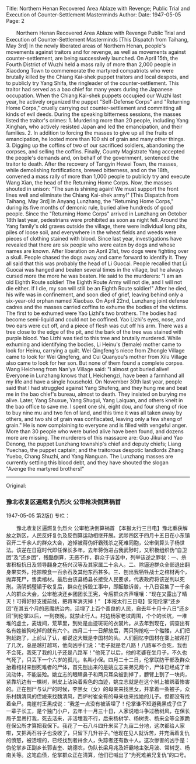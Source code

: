 Title: Northern Henan Recovered Area Ablaze with Revenge; Public Trial and Execution of Counter-Settlement Masterminds
Author: 
Date: 1947-05-05
Page: 2

　　Northern Henan Recovered Area Ablaze with Revenge
    Public Trial and Execution of Counter-Settlement Masterminds
    [This Dispatch from Taihang, May 3rd] In the newly liberated areas of Northern Henan, people's movements against traitors and for revenge, as well as movements against counter-settlement, are being successively launched. On April 15th, the Fourth District of Wuzhi held a mass rally of more than 2,000 people in Xiaodong Town to commemorate the martyred compatriots who were brutally killed by the Chiang Kai-shek puppet traitors and local despots, and to publicly try Yang Shifa, the ringleader of the counter-settlement. This traitor had served as a bao chief for many years during the Japanese occupation. When the Chiang Kai-shek puppets occupied our Wuzhi last year, he actively organized the puppet "Self-Defense Corps" and "Returning Home Corps," cruelly carrying out counter-settlement and committing all kinds of evil deeds. During the speaking bitterness sessions, the masses listed the traitor's crimes: 1. Murdering more than 20 people, including Yang Xinghan, who actively resisted Japan and led the emancipation, and their families. 2. In addition to forcing the masses to give up all the fruits of emancipation, he looted more than 100 shi of grain and many other things. 3. Digging up the coffins of two of our sacrificed soldiers, abandoning the corpses, and selling the coffins. Finally, County Magistrate Yang accepted the people's demands and, on behalf of the government, sentenced the traitor to death. After the recovery of Tangyin Hewei Town, the masses, while demolishing fortifications, brewed bitterness, and on the 18th, convened a mass rally of more than 1,000 people to publicly try and execute Wang Xian, the head of the Returning Home Corps. Now, the masses shouted in unison: "The sun is shining again! We must support the front lines well and eliminate the Chiang Kai-shek army!"
    [This Dispatch from Taihang, May 3rd] In Anyang Lunzhang, the "Returning Home Corps," during its five months of demonic rule, buried alive hundreds of good people. Since the "Returning Home Corps" arrived in Lunzhang on October 18th last year, pedestrians were prohibited as soon as night fell. Around the Yang family's old graves outside the village, there were individual long pits, piles of loose soil, and everywhere in the wheat fields and weeds were pieces of clothing stained with blood. Since last year, investigations have revealed that there are six people who were eaten by dogs and whose names are known. After liberation on April 21st, two dogs were fighting over a skull. People chased the dogs away and came forward to identify it. They all said that this was probably the head of Li Guocai. People recalled that Li Guocai was hanged and beaten several times in the village, but he always cursed more the more he was beaten. He said to the murderers: "I am an old Eighth Route soldier! The Eighth Route Army will not die, and I will not die either. If I die, my son will still be an Eighth Route soldier!" After he died, his wife was in confinement, and soon died of grief, leaving behind only a six-year-old orphan named Xiaobao. On April 22nd, Lunzhang joint defense cadres and the masses carried coffins to exhume the bodies of the victims. The first to be exhumed were Yao Lizhi's two brothers. The bodies had become semi-liquid and could not be coffined. Yao Lizhi's eyes, nose, and two ears were cut off, and a piece of flesh was cut off his arm. There was a tree close to the edge of the pit, and the bark of the tree was stained with purple blood. Yao Lizhi was tied to this tree and brutally murdered. While exhuming and identifying the bodies, Li Heinu's (female) mother came to look for Heinu, carrying a quilt. Wei Qingfeng's niece from Zhongle Village came to look for Wei Qingfeng, and Cui Quanyou's mother from Xilu Village also came to look for her son. But none of them found a complete corpse. Wang Heicheng from Nan'ya Village said: "I almost got buried alive! Everyone in Lunzhang knows that I, Heichengzi, have been a farmhand all my life and have a single household. On November 30th last year, people said that I had struggled against Yang Shufeng, and they hung me and beat me in the bao chief's bureau, almost to death. They insisted on burying me alive. Later, Yang Shuxue, Yang Shugui, Yang Laiquan, and others knelt in the bao office to save me. I spent one shi, eight dou, and four sheng of rice to buy nine mu and two fen of land, and this time it was all taken away by others, and two shi of grain was confiscated, leaving only a few sheng of grain." He is now complaining to everyone and is filled with vengeful anger. More than 30 people who were buried alive have been found, and dozens more are missing. The murderers of this massacre are: Guo Jikui and Yao Denong, the puppet Lunzhang township's chief and deputy chiefs; Liang Yuechao, the puppet captain; and the traitorous despotic landlords Zhang Yuebo, Chang Shuzhi, and Yang Nanguan. The Lunzhang masses are currently settling this blood debt, and they have shouted the slogan "Avenge the martyred brothers!"



<hr /> 

Original: 


### 豫北收复区遍燃复仇烈火  公审枪决倒算祸首

1947-05-05
第2版()
专栏：

　　豫北收复区遍燃复仇烈火
    公审枪决倒算祸首
    【本报太行三日电】豫北重获解放之新区，人民反奸复仇及反倒算运动相继开展。武陟四区于四月十五日在小东镇召开二千余人的群众大会，追悼被蒋伪奸霸残杀之死难同胞，公审倒算头子杨世法。该逆在日寇时代即任保长多年，去年蒋伪进占我武陟时，又积极组织伪“自卫团”及“还乡团”，残酷倒算，无恶不作，群众于诉苦中，列举该逆之罪状：一、杀害积极抗日及领导翻身之杨兴汉等及其家属二十余人。二、除逼迫群众全部退出翻身果实外，抢掠粮食一百余石及其他东西甚多。三、刨出我牺牲战士之棺材两个，抛弃死尸，售卖棺材。最后由该县杨县长接受人民要求，代表政府将该逆判以死刑。汤阴鹤璧镇于收复后，群众在拆毁工事中，即酝酿诉苦，十八日召集了一千余人的群众大会，公审枪决还乡团团长王宪，今后群众齐声嚷嚷：“现在又露出了晴天！可得好好支援前线，把蒋军消灭掉！”
    【本报太行三日电】安阳伦掌“还乡团”在其五个月的恶魔统治内，活埋了上百个善良的人民，自去年十月十八日“还乡团”到伦掌以后，一到夜晚，就禁止行人。村边杨家老坟周围，个个的长坑，一堆堆的虚土，麦垅间，荒草里，到处是血迹斑斑的衣裳片。从去年到现在，调查出有名有姓被狗吃掉的就有六个。四月二十一日解放后，两只狗抢吃一个骷髅，人们把狗赶跑了，上前认了认，都说这大概是李国材的头。人们回忆李国材在寨上被吊打了几次，总是越打越骂，他向凶手们说：“老子就是老八路！八路军不会死，我也不会死，我死了我的儿子还是八路军！”他死了以后，他的老婆在坐月子，不久也气死了，只丢下一个六岁的孤儿，名叫小保。四月二十二日，伦掌联防干部及群众抬着棺材来刨死难者的尸体，首先刨出来的是姚立志亲弟兄两个，尸体已经成了半流动体，不能装殓。姚立志的眼睛鼻子和两只耳朵被割掉了，膀臂上割了一块肉，紧靠坑边有一棵树，树皮上沾染着紫色的血迹，姚立志就是在这个树上被绑着惨害的。正在刨尸与认尸的时候，李黑女（女）的母亲来找黑女，并拿着一条被子，众乐村魏清风的侄媳来找魏清风，西炉村崔全有的母亲也来找她的儿子。但都没有找着全尸。南崖村王黑成说：“我差一点没有被活埋了！伦掌谁不知道我黑成子住了一辈子长工，是个独门小户，去年十一月三十日，人家说咱斗争过杨树风，在保长局子里吊打我，死去活来，非活埋我不行，后来杨树学、杨树贵、杨来全等全家跪在保公所才算把我保下。我花了一石八斗四升米买了九亩二分地，这次都给人家啦，又把两石谷子也没收了，只留下几升谷子。”他现在见人就诉苦，并充满着复仇的愤怒，被活埋的，已经找到者卅余人，失踪者还有数十人。这次惨害的凶手是：伪伦掌乡正副乡长郭吉奎、姚德农，伪队长梁月兆及奸霸地主张月波、常树芝、杨南关等。这笔血债，伦掌群众正在清算，他们已喊出了“为死难弟兄复仇”的口号。
